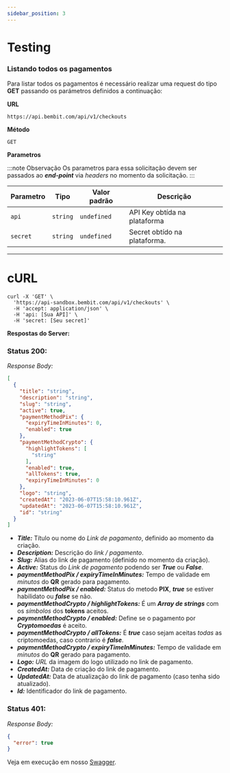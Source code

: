 ```yaml
---
sidebar_position: 3
---
```


# Testing

### Listando todos os pagamentos

Para listar todos os pagamentos é necessário realizar uma request do tipo **GET** passando os parámetros definidos a continuação:

**URL**

```
https://api.bembit.com/api/v1/checkouts
```

**Método**

```
GET
```

**Parametros**

:::note Observação
Os parametros para essa solicitação devem ser passados ao ***end-point*** via *headers* no momento da solicitação.
:::

| Parametro | Tipo     | Valor padrão | Descrição                    |
| --------- | -------- | ------------ | ---------------------------- |
| `api`     | `string` | `undefined`  | API Key obtída na plataforma |
| `secret`  | `string` | `undefined`  | Secret obtído na plataforma. |

---

# cURL

```cURL
curl -X 'GET' \
  'https://api-sandbox.bembit.com/api/v1/checkouts' \
  -H 'accept: application/json' \
  -H 'api: [Sua API]' \
  -H 'secret: [Seu secret]'
```

**Respostas do Server:**

### Status 200:

_Response Body:_

```json
[
  {
    "title": "string",
    "description": "string",
    "slug": "string",
    "active": true,
    "paymentMethodPix": {
      "expiryTimeInMinutes": 0,
      "enabled": true
    },
    "paymentMethodCrypto": {
      "highlightTokens": [
        "string"
      ],
      "enabled": true,
      "allTokens": true,
      "expiryTimeInMinutes": 0
    },
    "logo": "string",
    "createdAt": "2023-06-07T15:58:10.961Z",
    "updatedAt": "2023-06-07T15:58:10.961Z",
    "id": "string"
  }
]
```

- **_Title:_** Título ou nome do _Link de pagamento_, definido ao momento da criação.
- **_Description:_** Descrição do _link / pagamento_.
- **_Slug:_** Alias do link de pagamento (definido no momento da criação).
- **_Active:_** Status do _Link de pagamento_ podendo ser **_True_** ou **_False_**.
- **_paymentMethodPix / expiryTimeInMinutes:_** Tempo de validade em _minutos_ do **QR** gerado para pagamento.
- **_paymentMethodPix / enabled:_** Status do metodo **PIX**, **_true_** se estiver habilidato ou **_false_** se não.
- **_paymentMethodCrypto / highlightTokens:_** É um **_Array de strings_** com os _símbolos_ dos **tokens** aceitos.
- **_paymentMethodCrypto / enabled:_** Define se o pagamento por **_Cryptomoedas_** é aceito.
- **_paymentMethodCrypto / allTokens:_** É **_true_** caso sejam aceitas _todas_ as criptomoedas, caso contrario é **_false_**.
- **_paymentMethodCrypto / expiryTimeInMinutes:_** Tempo de validade em _minutos_ do **QR** gerado para pagamento.
- **_Logo:_** _URL_ da imagem do logo utilizado no link de pagamento.
- **_CreatedAt:_** Data de criação do link de pagamento.
- **_UpdatedAt:_** Data de atualização do link de pagamento (caso tenha sido atualizado).
- **_Id:_** Identificador do link de pagamento.

### Status 401:

_Response Body:_

```json
{
  "error": true
}
```

Veja em execução em nosso [Swagger](https://api.bembit.com/docs/#/Checkouts/get_checkouts).
